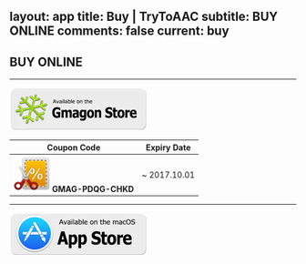 layout: app
title: Buy | TryToAAC
subtitle: BUY ONLINE
comments: false
current: buy
---

## <strong>BUY ONLINE</strong>
---

[![](../../../asset/images/gmagon-available.png)](https://shopper.mycommerce.com/checkout/cart/add/55399-24)

Coupon Code | Expiry Date
------ | -------
![](../../../asset/images/coupon.png) **GMAG-PDQG-CHKD** | ~ 2017.10.01

---
[![](../../../asset/images/mas-available.png)](https://itunes.apple.com/us/app/trytoaac/id849508170?l=zh&ls=1&mt=12)

